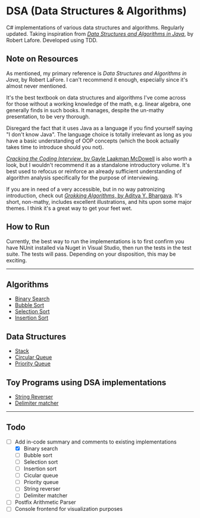 # DSA (Data Structures & Algorithms)
C# implementations of various data structures and algorithms. Regularly updated. Taking inspiration from [*Data Structures and Algorithms in Java*](http://a.co/48Cqup7), by Robert Lafore. Developed using TDD.

## Note on Resources

As mentioned, my primary reference is *Data Structures and Algorithms in Java*, by Robert LaFore. I can't recommend it enough, especially since it's almost never mentioned.

It's the best textbook on data structures and algorithms I've come across for those without a working knowledge of the math, e.g. linear algebra, one generally finds in such books. It manages, despite the un-mathy presentation, to be very thorough.

Disregard the fact that it uses Java as a language if you find yourself saying "I don't know Java". The language choice is totally irrelevant as long as you have a basic understanding of OOP concepts (which the book actually takes time to introduce should you not).

[*Cracking the Coding Interview*, by Gayle Laakman McDowell](http://a.co/i4kVn6P) is also worth a look, but I wouldn't recommend it as a standalone introductory volume. It's best used to refocus or reinforce an already sufficient understanding of algorithm analysis specifically for the purpose of interviewing.

If you are in need of a very accessible, but in no way patronizing introduction, check out [*Grokking Algorithms*, by Aditya Y. Bhargava](http://a.co/bXdEhJN). It's short, non-mathy, includes excellent illustrations, and hits upon some major themes. I think it's a great way to get your feet wet.

## How to Run

Currently, the best way to run the implementations is to first confirm you have NUnit installed via Nuget in Visual Studio, then run the tests in the test suite. The tests will pass. Depending on your disposition, this may be exciting.

---

## Algorithms
* [Binary Search](https://github.com/ryanklee/DSA/blob/master/DSA/Algorithms/BinarySearch.cs)
* [Bubble Sort](https://github.com/ryanklee/DSA/blob/master/DSA/Algorithms/BubbleSort.cs)
* [Selection Sort](https://github.com/ryanklee/DSA/blob/master/DSA/Algorithms/SelectionSort.cs)
* [Insertion Sort](https://github.com/ryanklee/DSA/blob/master/DSA/Algorithms/InsertionSort.cs)

## Data Structures
* [Stack](https://github.com/ryanklee/DSA/blob/master/DSA/DataStructures/LIFOStack.cs)
* [Circular Queue](https://github.com/ryanklee/DSA/blob/master/DSA/DataStructures/CircularQueue.cs)
* [Priority Queue](https://github.com/ryanklee/DSA/blob/master/DSA/DataStructures/PriorityQueue.cs)

## Toy Programs using DSA implementations
* [String Reverser](https://github.com/ryanklee/DSA/blob/master/DSA/ToyExamples/StringReverser.cs)
* [Delimiter matcher](https://github.com/ryanklee/DSA/blob/master/DSA/ToyExamples/DelimiterMatcher.cs)

---

## Todo
- [ ] Add in-code summary and comments to existing implementations
     - [x] Binary search
     - [ ] Bubble sort
     - [ ] Selection sort
     - [ ] Insertion sort
     - [ ] Cicular queue
     - [ ] Priority queue
     - [ ] String reverser
     - [ ] Delimiter matcher
- [ ] Postfix Arithmetic Parser
- [ ] Console frontend for visualization purposes
